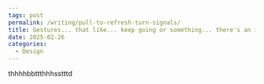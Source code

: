 ```yaml
---
tags: post
permalink: /writing/pull-to-refresh-turn-signals/
title: Gestures... that like... keep going or something... there's an idea here I think
date: 2025-02-26
categories:
  - Design
---
```


thhhhbbttthhhsstttd
